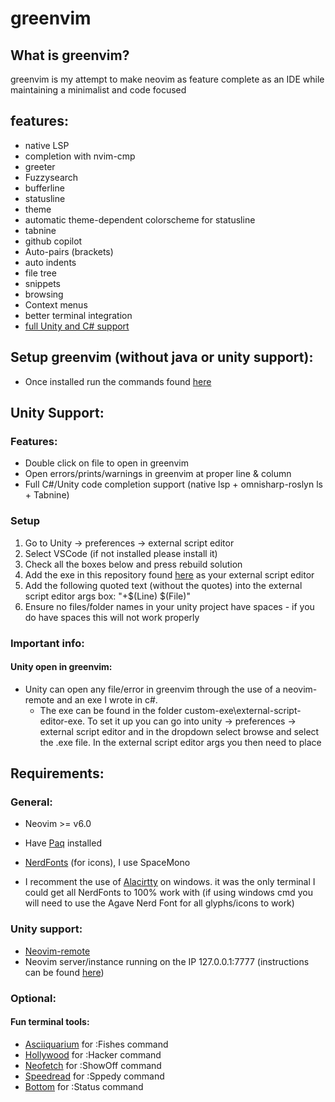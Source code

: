 # greenvim

## What is greenvim?
greenvim is my attempt to make neovim as feature complete as an IDE while maintaining a minimalist and code focused 

## features:
* native LSP
* completion with nvim-cmp
* greeter
* Fuzzysearch
* bufferline
* statusline
* theme
* automatic theme-dependent colorscheme for statusline
* tabnine
* github copilot
* Auto-pairs (brackets)
* auto indents
* file tree
* snippets
* browsing
* Context menus
* better terminal integration
* [full Unity and C# support](#unity-support)

## Setup greenvim (without java or unity support):
   * Once installed run the commands found [here](https://github.com/green726/greenvim/blob/main/commands.txt)

## Unity Support:
### Features:
  * Double click on file to open in greenvim
  * Open errors/prints/warnings in greenvim at proper line & column
  * Full C#/Unity code completion support (native lsp + omnisharp-roslyn ls + Tabnine)
### Setup
  1. Go to Unity -> preferences -> external script editor 
  2. Select VSCode (if not installed please install it)
  3. Check all the boxes below and press rebuild solution
  4. Add the exe in this repository found [here]() as your external script editor
  5. Add the following quoted text (without the quotes) into the external script editor args box: "+$(Line) $(File)"
  6. Ensure no files/folder names in your unity project have spaces - if you do have spaces this will not work properly

### Important info:
#### Unity open in greenvim: 
   * Unity can open any file/error in greenvim through the use of a neovim-remote and an exe I wrote in c#.
      * The exe can be found in the folder custom-exe\external-script-editor-exe. To set it up you can go into unity -> preferences -> external script editor and in the dropdown select browse and select the .exe file. In the external script editor args you then need to place 
## Requirements:
### General:
   * Neovim >= v6.0
   * Have [Paq](https://github.com/savq/paq-nvim) installed

   * [NerdFonts](https://github.com/ryanoasis/nerd-fonts) (for icons), I use SpaceMono
   * I recomment the use of [Alacirtty](https://github.com/alacritty/alacritty) on windows. it was the only terminal I could get all NerdFonts to 100% work with (if using windows cmd you will need to use the Agave Nerd Font for all glyphs/icons to work)
### Unity support:
   * [Neovim-remote](https://github.com/mhinz/neovim-remote)
   * Neovim server/instance running on the IP 127.0.0.1:7777 (instructions can be found [here](neovim-server-address-instructions)) 
### Optional:
#### Fun terminal tools:
   * [Asciiquarium](https://github.com/cmatsuoka/asciiquarium) for :Fishes command 
   * [Hollywood](https://github.com/dustinkirkland/hollywood) for :Hacker command
   * [Neofetch](https://github.com/dylanaraps/neofetch) for :ShowOff command
   * [Speedread](https://github.com/pasky/speedread) for :Sppedy command
   * [Bottom](https://github.com/ClementTsang/bottom) for :Status command

